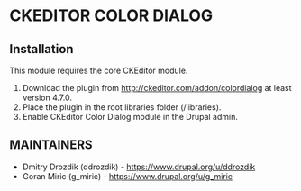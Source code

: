 # CKEDITOR COLOR DIALOG

## Installation

This module requires the core CKEditor module.

1. Download the plugin from <http://ckeditor.com/addon/colordialog> at least version 4.7.0.
2. Place the plugin in the root libraries folder (/libraries).
3. Enable CKEditor Color Dialog module in the Drupal admin.

## MAINTAINERS

- Dmitry Drozdik (ddrozdik) - <https://www.drupal.org/u/ddrozdik>
- Goran Miric (g_miric) - <https://www.drupal.org/u/g_miric>
